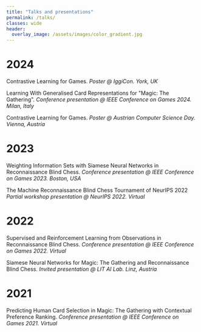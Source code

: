 ```yaml
---
title: "Talks and presentations"
permalink: /talks/
classes: wide
header:
  overlay_image: /assets/images/color_gradient.jpg
---
```

<h1> 2024 </h1>
Contrastive Learning for Games. 
<i>Poster @ IggiCon. York, UK</i>  <br>

Learning With Generalised Card Representations for "Magic: The Gathering". 
<i>Conference presentation @ IEEE Conference on Games 2024. Milan, Italy</i>  <br>

Contrastive Learning for Games. 
<i> Poster @ Austrian Computer Science Day. Vienna, Austria</i>  <br>


<h1> 2023 </h1>
Weighting Information Sets with Siamese Neural Networks in Reconnaissance Blind Chess. 
<i>Conference presentation @ IEEE Conference on Games 2023. Boston, USA </i>  <br>

The Machine Reconnaissance Blind Chess Tournament of NeurIPS 2022 
<i>Partial workshop presentation @ NeurIPS 2022. Virtual</i> <br>
 
<h1> 2022 </h1>
Supervised and Reinforcement Learning from Observations in Reconnaissance Blind Chess. 
<i>Conference presentation @ IEEE Conference on Games 2022. Virtual</i> <br>

Siamese Neural Networks for Magic: The Gathering and Reconnaissance Blind Chess. 
<i>Invited presentation @ LIT AI Lab. Linz, Austria</i>  <br>

<h1> 2021 </h1>
Predicting Human Card Selection in Magic: The Gathering with Contextual Preference Ranking. 
<i>Conference presentation @ IEEE Conference on Games 2021. Virtual</i>  <br>